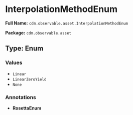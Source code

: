 # InterpolationMethodEnum

**Full Name:** `cdm.observable.asset.InterpolationMethodEnum`

**Package:** `cdm.observable.asset`

## Type: Enum

### Values

- `Linear`
- `LinearZeroYield`
- `None`
### Annotations

- **RosettaEnum**

